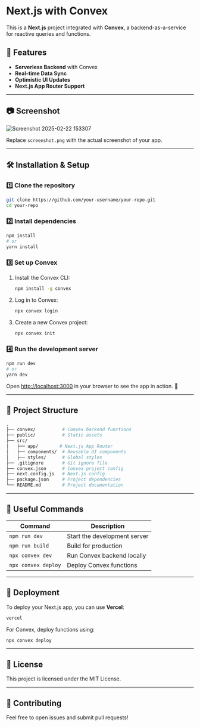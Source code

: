 # Next.js with Convex

This is a **Next.js** project integrated with **Convex**, a backend-as-a-service for reactive queries and functions.

## 🚀 Features
- **Serverless Backend** with Convex
- **Real-time Data Sync**
- **Optimistic UI Updates**
- **Next.js App Router Support**

---

## 📷 Screenshot
![Screenshot 2025-02-22 153307](https://github.com/user-attachments/assets/f2aaf586-cf64-4021-ba82-189046892703)

Replace `screenshot.png` with the actual screenshot of your app.

---

## 🛠️ Installation & Setup

### 1️⃣ Clone the repository
```bash
git clone https://github.com/your-username/your-repo.git
cd your-repo
```

### 2️⃣ Install dependencies
```bash
npm install
# or
yarn install
```

### 3️⃣ Set up Convex
1. Install the Convex CLI:
   ```bash
   npm install -g convex
   ```
2. Log in to Convex:
   ```bash
   npx convex login
   ```
3. Create a new Convex project:
   ```bash
   npx convex init
   ```

### 4️⃣ Run the development server
```bash
npm run dev
# or
yarn dev
```

Open [http://localhost:3000](http://localhost:3000) in your browser to see the app in action. 🚀

---

## 📂 Project Structure
```bash
.
├── convex/          # Convex backend functions
├── public/          # Static assets
├── src/
│   ├── app/        # Next.js App Router
│   ├── components/  # Reusable UI components
│   ├── styles/      # Global styles
├── .gitignore       # Git ignore file
├── convex.json      # Convex project config
├── next.config.js   # Next.js config
├── package.json     # Project dependencies
└── README.md        # Project documentation
```

---

## 📌 Useful Commands
| Command                 | Description                      |
|-------------------------|----------------------------------|
| `npm run dev`           | Start the development server    |
| `npm run build`         | Build for production           |
| `npx convex dev`        | Run Convex backend locally     |
| `npx convex deploy`     | Deploy Convex functions        |

---

## 🎯 Deployment
To deploy your Next.js app, you can use **Vercel**:
```bash
vercel
```
For Convex, deploy functions using:
```bash
npx convex deploy
```

---

## 📜 License
This project is licensed under the MIT License.

---

## 🤝 Contributing
Feel free to open issues and submit pull requests!
